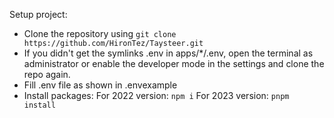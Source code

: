 Setup project:

- Clone the repository using `git clone https://github.com/HironTez/Taysteer.git`
- If you didn't get the symlinks .env in apps/\*/.env, open the terminal as administrator or enable the developer mode in the settings and clone the repo again.
- Fill .env file as shown in .envexample
- Install packages:
  For 2022 version: `npm i`
  For 2023 version: `pnpm install`
